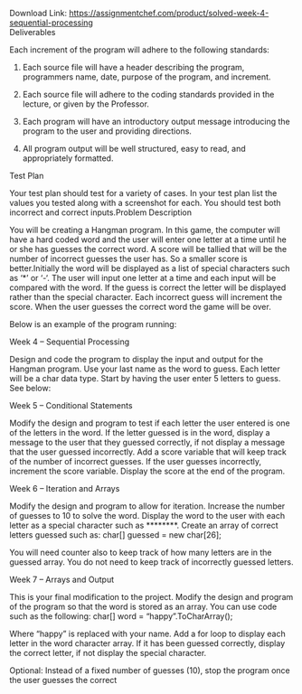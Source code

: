 Download Link: https://assignmentchef.com/product/solved-week-4-sequential-processing
<br>
Deliverables

Each increment of the program will adhere to the following standards:

1. Each source file will have a header describing the program, programmers name, date, purpose of the program, and increment.

2. Each source file will adhere to the coding standards provided in the lecture, or given by the Professor.

3. Each program will have an introductory output message introducing the program to the user and providing directions.

4. All program output will be well structured, easy to read, and appropriately formatted.

Test Plan

Your test plan should test for a variety of cases. In your test plan list the values you tested along with a screenshot for each. You should test both incorrect and correct inputs.Problem Description

You will be creating a Hangman program. In this game, the computer will have a hard coded word and the user will enter one letter at a time until he or she has guesses the correct word. A score will be tallied that will be the number of incorrect guesses the user has. So a smaller score is better.Initially the word will be displayed as a list of special characters such as ‘*’ or ‘-‘. The user will input one letter at a time and each input will be compared with the word. If the guess is correct the letter will be displayed rather than the special character. Each incorrect guess will increment the score. When the user guesses the correct word the game will be over.

Below is an example of the program running:

Week 4 – Sequential Processing

Design and code the program to display the input and output for the Hangman program. Use your last name as the word to guess. Each letter will be a char data type. Start by having the user enter 5 letters to guess. See below:

Week 5 – Conditional Statements

Modify the design and program to test if each letter the user entered is one of the letters in the word. If the letter guessed is in the word, display a message to the user that they guessed correctly, if not display a message that the user guessed incorrectly. Add a score variable that will keep track of the number of incorrect guesses. If the user guesses incorrectly, increment the score variable. Display the score at the end of the program.

Week 6 – Iteration and Arrays

Modify the design and program to allow for iteration. Increase the number of guesses to 10 to solve the word. Display the word to the user with each letter as a special character such as ********. Create an array of correct letters guessed such as: char[] guessed = new char[26];

You will need counter also to keep track of how many letters are in the guessed array. You do not need to keep track of incorrectly guessed letters.

Week 7 – Arrays and Output

This is your final modification to the project. Modify the design and program of the program so that the word is stored as an array. You can use code such as the following: char[] word = “happy”.ToCharArray();

Where “happy” is replaced with your name. Add a for loop to display each letter in the word character array. If it has been guessed correctly, display the correct letter, if not display the special character.

Optional: Instead of a fixed number of guesses (10), stop the program once the user guesses the correct
